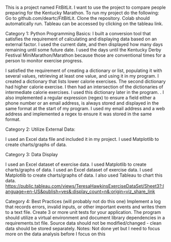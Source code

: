  This is a  project named FitBitLit. I want to use the   project to compare  people preparing for the Kentucky Marathon.
To run my project do the following: Go to github.com/deartc/FitBitLit.  Clone the repository.
Colab should automatically run.  Tableau can be accessed by clicking on the tableau link. 
  
 
Category 1: Python Programming Basics:
I built a conversion tool that satisfies the requirement of calculating and displaying data based on an external factor. I used the current date, and then displayed how many days remaining until some future date. I used the days until the Kentucky Derby Festival MiniMarathon/Marathon because those are conventional times for a person to monitor exercise progress. 
 
I satisfied the requirement of creating a dictionary or list, populating it with several values, retrieving at least one value, and using it in my program. I created a dictionary that lists lower calorie exercises. The second dictionary had higher calorie exercise. I then had an intersection of the dictionaries of intermediate calorie exercises. I used this dictionary later in the program.
.
I also implemented a regular expression (regex) to ensure a field either a phone number or an email address, is always stored and displayed in the same format at the start of my program. I used my email address and a web address and implemented a regex to ensure it was stored in the same format.
 
 
 
Category 2: Utilize External Data:
 
I used an Excel data file and included it in my project.  I used  Matplotlib to create charts/graphs of data.


Category 3: Data Display
 
I used an Excel dataset of exercise data. I used  Matplotlib to create charts/graphs of data.
I used an Excel dataset of exercise data. I used Matplotlib to create charts/graphs of data. I also used Tableau to chart this data.
https://public.tableau.com/views/TeresaHawkinsExerciseDataSet/Sheet3?:language=en-US&publish=yes&:display_count=n&:origin=viz_share_link
  

Category 4: Best Practices  (will probably not do this one)
 Implement a log that records errors, invalid inputs, or other important events and writes them to a text file. Create 3 or more unit tests for your application. The program should utilize a virtual environment and document library dependencies in a requirements.txt file. Source data should not be modified/changed - clean data should be stored separately.
 Notes:   Not done yet but I need to focus more on the data analysis before I focus on this

